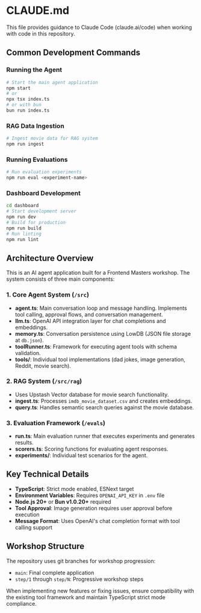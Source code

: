 # CLAUDE.md

This file provides guidance to Claude Code (claude.ai/code) when working with code in this repository.

## Common Development Commands

### Running the Agent
```bash
# Start the main agent application
npm start
# or
npx tsx index.ts
# or with bun
bun run index.ts
```

### RAG Data Ingestion
```bash
# Ingest movie data for RAG system
npm run ingest
```

### Running Evaluations
```bash
# Run evaluation experiments
npm run eval <experiment-name>
```

### Dashboard Development
```bash
cd dashboard
# Start development server
npm run dev
# Build for production
npm run build
# Run linting
npm run lint
```

## Architecture Overview

This is an AI agent application built for a Frontend Masters workshop. The system consists of three main components:

### 1. Core Agent System (`/src`)
- **agent.ts**: Main conversation loop and message handling. Implements tool calling, approval flows, and conversation management.
- **llm.ts**: OpenAI API integration layer for chat completions and embeddings.
- **memory.ts**: Conversation persistence using LowDB (JSON file storage at `db.json`).
- **toolRunner.ts**: Framework for executing agent tools with schema validation.
- **tools/**: Individual tool implementations (dad jokes, image generation, Reddit, movie search).

### 2. RAG System (`/src/rag`)
- Uses Upstash Vector database for movie search functionality.
- **ingest.ts**: Processes `imdb_movie_dataset.csv` and creates embeddings.
- **query.ts**: Handles semantic search queries against the movie database.

### 3. Evaluation Framework (`/evals`)
- **run.ts**: Main evaluation runner that executes experiments and generates results.
- **scorers.ts**: Scoring functions for evaluating agent responses.
- **experiments/**: Individual test scenarios for the agent.

## Key Technical Details

- **TypeScript**: Strict mode enabled, ESNext target
- **Environment Variables**: Requires `OPENAI_API_KEY` in `.env` file
- **Node.js 20+** or **Bun v1.0.20+** required
- **Tool Approval**: Image generation requires user approval before execution
- **Message Format**: Uses OpenAI's chat completion format with tool calling support

## Workshop Structure

The repository uses git branches for workshop progression:
- `main`: Final complete application
- `step/1` through `step/N`: Progressive workshop steps

When implementing new features or fixing issues, ensure compatibility with the existing tool framework and maintain TypeScript strict mode compliance.